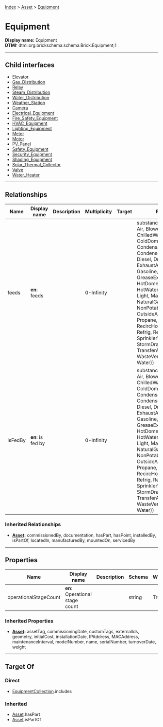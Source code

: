 [Index](../../Index.md) > [Asset](../Asset.md) > [Equipment](#)
# Equipment

**Display name:** Equipment<br />
**DTMI:** dtmi:org:brickschema:schema:Brick:Equipment;1

---

## Child interfaces
* [Elevator](Elevator.md)
* [Gas_Distribution](Gas_Distribution.md)
* [Relay](Relay.md)
* [Steam_Distribution](Steam_Distribution.md)
* [Water_Distribution](Water_Distribution.md)
* [Weather_Station](Weather_Station.md)
* [Camera](Camera/Camera.md)
* [Electrical_Equipment](Electrical_Equipment/Electrical_Equipment.md)
* [Fire_Safety_Equipment](Fire_Safety_Equipment/Fire_Safety_Equipment.md)
* [HVAC_Equipment](HVAC_Equipment/HVAC_Equipment.md)
* [Lighting_Equipment](Lighting_Equipment/Lighting_Equipment.md)
* [Meter](Meter/Meter.md)
* [Motor](Motor/Motor.md)
* [PV_Panel](PV_Panel/PV_Panel.md)
* [Safety_Equipment](Safety_Equipment/Safety_Equipment.md)
* [Security_Equipment](Security_Equipment/Security_Equipment.md)
* [Shading_Equipment](Shading_Equipment/Shading_Equipment.md)
* [Solar_Thermal_Collector](Solar_Thermal_Collector/Solar_Thermal_Collector.md)
* [Valve](Valve/Valve.md)
* [Water_Heater](Water_Heater/Water_Heater.md)

---

## Relationships

|Name|Display name|Description|Multiplicity|Target|Properties|Writable|
|-|-|-|-|-|-|-|
|feeds|**en**: feeds||0-Infinity||substance (enum (ACElec, Air, BlowdownWater, ChilledWater, ColdDomesticWater, Condensate, CondenserWater, DCElec, Diesel, DriveElec, Ethernet, ExhaustAir, Freight, FuelOil, Gasoline, GreaseExhaustAir, HotDomesticWater, HotWater, IrrigationWater, Light, MakeupWater, NaturalGas, NonPotableDomesticWater, OutsideAir, People, Propane, RecircHotDomesticWater, Refrig, ReturnAir, SprinklerWater, Steam, StormDrainage, SupplyAir, TransferAir, WasteVentDrainage, Water))|True|
|isFedBy|**en**: is fed by||0-Infinity||substance (enum (ACElec, Air, BlowdownWater, ChilledWater, ColdDomesticWater, Condensate, CondenserWater, DCElec, Diesel, DriveElec, Ethernet, ExhaustAir, Freight, FuelOil, Gasoline, GreaseExhaustAir, HotDomesticWater, HotWater, IrrigationWater, Light, MakeupWater, NaturalGas, NonPotableDomesticWater, OutsideAir, People, Propane, RecircHotDomesticWater, Refrig, ReturnAir, SprinklerWater, Steam, StormDrainage, SupplyAir, TransferAir, WasteVentDrainage, Water))|True|
### Inherited Relationships
* **[Asset](../Asset.md):** commissionedBy, documentation, hasPart, hasPoint, installedBy, isPartOf, locatedIn, manufacturedBy, mountedOn, servicedBy

---

## Properties

|Name|Display name|Description|Schema|Writable|
|-|-|-|-|-|
|operationalStageCount|**en**: Operational stage count||string|True|
### Inherited Properties
* **[Asset](../Asset.md):** assetTag, commissioningDate, customTags, externalIds, geometry, initialCost, installationDate, IPAddress, MACAddress, maintenanceInterval, modelNumber, name, serialNumber, turnoverDate, weight

---

## Target Of
### Direct
* [EquipmentCollection](../../Collection/AssetCollection/EquipmentCollection/EquipmentCollection.md).includes
### Inherited
* [Asset](../Asset.md).hasPart
* [Asset](../Asset.md).isPartOf
